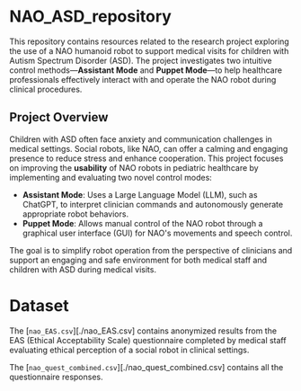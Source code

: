 # NAO_ASD_repository

This repository contains resources related to the research project exploring the use of a NAO humanoid robot to support medical visits for children with Autism Spectrum Disorder (ASD). The project investigates two intuitive control methods—**Assistant Mode** and **Puppet Mode**—to help healthcare professionals effectively interact with and operate the NAO robot during clinical procedures.


## Project Overview

Children with ASD often face anxiety and communication challenges in medical settings. Social robots, like NAO, can offer a calming and engaging presence to reduce stress and enhance cooperation. This project focuses on improving the **usability** of NAO robots in pediatric healthcare by implementing and evaluating two novel control modes:

- **Assistant Mode**: Uses a Large Language Model (LLM), such as ChatGPT, to interpret clinician commands and autonomously generate appropriate robot behaviors.
- **Puppet Mode**: Allows manual control of the NAO robot through a graphical user interface (GUI) for NAO's movements and speech control.

The goal is to simplify robot operation from the perspective of clinicians and support an engaging and safe environment for both medical staff and children with ASD during medical visits.

# Dataset
The [`nao_EAS.csv`][./nao_EAS.csv] contains anonymized results from the EAS (Ethical Acceptability Scale) questionnaire completed by medical staff evaluating ethical perception of a social robot in clinical settings.

The [`nao_quest_combined.csv`][./nao_quest_combined.csv] contains all the questionnaire responses.




